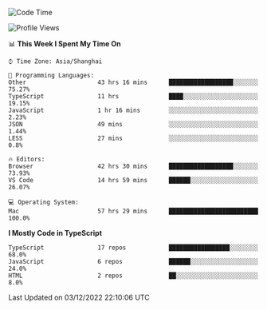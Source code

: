 <!--START_SECTION:waka-->
![Code Time](http://img.shields.io/badge/Code%20Time-3%2C355%20hrs%2056%20mins-blue)

![Profile Views](http://img.shields.io/badge/Profile%20Views-0-blue)

📊 **This Week I Spent My Time On** 

```text
⌚︎ Time Zone: Asia/Shanghai

💬 Programming Languages: 
Other                    43 hrs 16 mins      ██████████████████░░░░░░░   75.27% 
TypeScript               11 hrs              ████░░░░░░░░░░░░░░░░░░░░░   19.15% 
JavaScript               1 hr 16 mins        ░░░░░░░░░░░░░░░░░░░░░░░░░   2.23% 
JSON                     49 mins             ░░░░░░░░░░░░░░░░░░░░░░░░░   1.44% 
LESS                     27 mins             ░░░░░░░░░░░░░░░░░░░░░░░░░   0.8%

🔥 Editors: 
Browser                  42 hrs 30 mins      ██████████████████░░░░░░░   73.93% 
VS Code                  14 hrs 59 mins      ██████░░░░░░░░░░░░░░░░░░░   26.07%

💻 Operating System: 
Mac                      57 hrs 29 mins      █████████████████████████   100.0%

```

**I Mostly Code in TypeScript** 

```text
TypeScript               17 repos            █████████████████░░░░░░░░   68.0% 
JavaScript               6 repos             ██████░░░░░░░░░░░░░░░░░░░   24.0% 
HTML                     2 repos             ██░░░░░░░░░░░░░░░░░░░░░░░   8.0%

```



 Last Updated on 03/12/2022 22:10:06 UTC
<!--END_SECTION:waka-->

